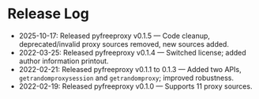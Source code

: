 # Release Log

- 2025-10-17: Released pyfreeproxy v0.1.5 — Code cleanup, deprecated/invalid proxy sources removed, new sources added.
- 2022-03-25: Released pyfreeproxy v0.1.4 — Switched license; added author information printout.
- 2022-02-21: Released pyfreeproxy v0.1.1 to 0.1.3 — Added two APIs, `getrandomproxysession` and `getrandomproxy`; improved robustness.
- 2022-02-19: Released pyfreeproxy v0.1.0 — Supports 11 proxy sources.
